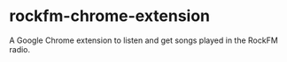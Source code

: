 rockfm-chrome-extension
=======================

A Google Chrome extension to listen and get songs played in the RockFM radio.
